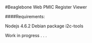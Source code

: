 #Beaglebone Web PMIC Register Viewer

####Requirements:

Nodejs 4.6.2
Debian package i2c-tools

Work in progress . . .
